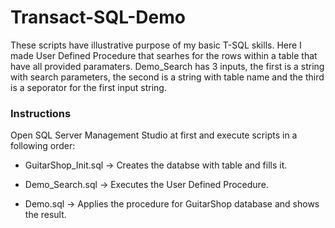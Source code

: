 # Transact-SQL-Demo

These scripts have illustrative purpose of my basic T-SQL skills. Here I made User Defined Procedure that searhes for the rows within a table that have all provided paramaters. Demo_Search has 3 inputs, the first is a string with search parameters, the second is a string with table name and the third is a seporator for the first input string.

### Instructions

Open SQL Server Management Studio at first and execute scripts in a following order:

- GuitarShop_Init.sql -> Creates the databse with table and fills it.

- Demo_Search.sql      -> Executes the User Defined Procedure.

- Demo.sql             -> Applies the procedure for GuitarShop database and shows the result.
